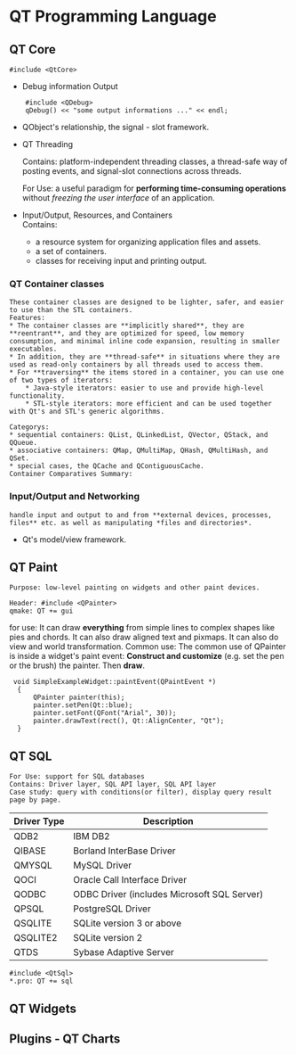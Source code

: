 QT Programming Language
===

## QT Core

```
#include <QtCore>
```
* Debug information Output
```
    #include <QDebug>
    qDebug() << "some output informations ..." << endl;
```    
* QObject's relationship, the signal - slot framework.
* QT Threading
    
    Contains: platform-independent threading classes, a thread-safe way of posting events, and signal-slot connections across threads.
    
    For Use: a useful paradigm for **performing time-consuming operations** without *freezing the user interface* of an application.
    
* Input/Output, Resources, and Containers    
    Contains: 
    * a resource system for organizing application files and assets.
    * a set of containers.
    * classes for receiving input and printing output.

### QT Container classes
    These container classes are designed to be lighter, safer, and easier to use than the STL containers.   
    Features:  
    * The container classes are **implicitly shared**, they are **reentrant**, and they are optimized for speed, low memory consumption, and minimal inline code expansion, resulting in smaller executables. 
    * In addition, they are **thread-safe** in situations where they are used as read-only containers by all threads used to access them.
    * For **traversing** the items stored in a container, you can use one of two types of iterators: 
        * Java-style iterators: easier to use and provide high-level functionality.
        * STL-style iterators: more efficient and can be used together with Qt's and STL's generic algorithms.
            
    Categorys:  
    * sequential containers: QList, QLinkedList, QVector, QStack, and QQueue. 
    * associative containers: QMap, QMultiMap, QHash, QMultiHash, and QSet. 
    * special cases, the QCache and QContiguousCache.
    Container Comparatives Summary:
    
    
### Input/Output and Networking
    handle input and output to and from **external devices, processes, files** etc. as well as manipulating *files and directories*.  
    
    
* Qt's model/view framework.
    
    
## QT Paint
    Purpose: low-level painting on widgets and other paint devices.
```
Header: #include <QPainter> 
qmake: QT += gui
```
for use: It can draw **everything** from simple lines to complex shapes like pies and chords. It can also draw aligned text and pixmaps. It can also do view and world transformation.
    Common use: The common use of QPainter is inside a widget's paint event: **Construct and customize** (e.g. set the pen or the brush) the painter. Then **draw**. 
```
 void SimpleExampleWidget::paintEvent(QPaintEvent *)
  {
      QPainter painter(this);
      painter.setPen(Qt::blue);
      painter.setFont(QFont("Arial", 30));
      painter.drawText(rect(), Qt::AlignCenter, "Qt");
  }
```
    
    
## QT SQL
    For Use: support for SQL databases
    Contains: Driver layer, SQL API layer, SQL API layer
    Case study: query with conditions(or filter), display query result page by page.
    
|Driver Type|Description|
|-|-|
|QDB2|IBM DB2|
|QIBASE|Borland InterBase Driver|
|QMYSQL|MySQL Driver|
|QOCI|Oracle Call Interface Driver|
|QODBC|ODBC Driver (includes Microsoft SQL Server)|
|QPSQL|PostgreSQL Driver|
|QSQLITE|SQLite version 3 or above|
|QSQLITE2|SQLite version 2|
|QTDS|Sybase Adaptive Server|

```
#include <QtSql>
*.pro: QT += sql
```

## QT Widgets

## Plugins - QT Charts
